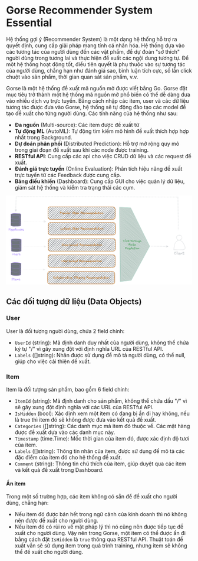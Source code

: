 # Gorse Recommender System Essential
Hệ thống gợi ý (Recommender System) là một dạng hệ thống hỗ trợ ra quyết định, cung cấp giải pháp mang tính cá nhân hóa. Hệ thống dựa vào các tương tác của người dùng đến các vật phẩm, để dự đoán
"sở thích" người dùng trong tương lai và thực hiện đề xuất các ngội dung tương tự. Để một hệ thống hoạt động tốt, điều tiên quyết là phụ thuộc vào sự tương tác của người dùng, chẳng hạn như đánh
giá sao, bình luận tích cực, số lần click chuột vào sản phẩm, thời gian quan sát sản phẩm, v.v. 

Gorse là một hệ thống đề xuất mã nguồn mở được viết bằng Go. Gorse đặt mục tiêu trở thành một hệ thống mã nguồn mở phổ biến có thể dễ dàng đưa vào nhiều dịch vụ trực tuyến. Bằng cách nhập các item,
user và các dữ liệu tương tác được đưa vào Gorse, hệ thống sẽ tự động đào tạo các model để tạo đề xuất cho từng người dùng. Các tính năng của hệ thống như sau:
- **Đa nguồn** (Multi-source): Các item được đề xuất từ 
- **Tự động ML** (AutoML): Tự động tìm kiếm mô hình đề xuất thích hợp hợp nhất trong Background.
- **Dự đoán phân phối** (Distributed Prediction): Hỗ trợ mở rộng quy mô trong giai đoạn đề xuất sau khi các node được training.
- **RESTful API**: Cung cấp các api cho việc CRUD dữ liệu và các request đề xuất.
- **Đánh giá trực tuyến** (Online Evaluation): Phân tích hiệu năng đề xuất trực tuyến từ các Feedback được cung cấp.
- **Bảng điều khiển** (Dashboard): Cung cấp GUI cho việc quản lý dữ liệu, giám sát hệ thống và kiểm tra trạng thái các cụm.
<img src="../assets/gorse_recommender_system_workflow.png" alt=""/>

## Các đối tượng dữ liệu (Data Objects)

### User
User là đối tượng người dùng, chứa 2 field chính:
- `UserId` (string): Mã định danh duy nhất của người dùng, không thể chứa ký tự "/" vì gây xung đột với định nghĩa URL của RESTful API.
- `Labels` ([]string): Nhãn được sử dụng để mô tả người dùng, có thể null, giúp cho việc cải thiện đề xuất.

### Item
Item là đối tượng sản phẩm, bao gồm 6 field chính:
- `ItemId` (string): Mã định danh cho sản phẩm, không thể chứa dấu "/" vì sẽ gây xung đột định nghĩa với các URL của RESTful API.
- `IsHidden` (bool): Xác định xem một item có đang bị ẩn đi hay không, nếu là true thì item đó sẽ không được đưa vào kết quả đề xuất.
- `Categories` ([]string): Các danh mục mà item đó thuộc về. Các mặt hàng được đề xuất dựa vào các danh mục này.
- `Timestamp` (time.Time): Mốc thời gian của item đó, được xác định độ tươi của item.
- `Labels` ([]string): Thông tin nhãn của item, được sử dụng để mô tả các đặc điểm của item đó cho hệ thống đề xuất.
- `Comment` (string): Thông tin chú thích của item, giúp duyệt qua các item và kết quả đề xuất trong Dashboard.

#### Ẩn item
Trong một số trường hợp, các item không có sẵn để đề xuất cho người dùng, chẳng hạn:
- Nếu item đó được bán hết trong ngữ cảnh của kinh doanh thì nó không nên được đề xuất cho người dùng.
- Nếu item đó có rủi ro về mặt pháp lý thì nó cũng nên được tiếp tục đề xuất cho người dùng.
Vậy nên trong Gorse, một item có thể được ẩn đi bằng cách đặt `IsHidden` là `true` thông qua RESTful API. Thuật toán đề xuất vẫn sẽ sử dụng item trong quá trình training, nhưng item sẽ 
không thể đề xuất cho người dùng.
